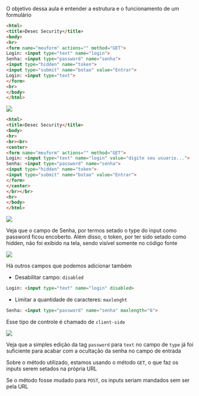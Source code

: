 O objetivo dessa aula é entender a estrutura e o funcionamento de um formulário

```html
<html>
<title>Desec Security</title>
<body>
<hr>
<form name="meuform" actions="" method="GET">
Login: <input type="text" name="login">
Senha: <input type="password" name="senha">
<input type="hidden" name="token">
<input type="submit" name="botao" value="Entrar">
Login: <input type="text">
</form>
<hr>
</body>
</html>
```

![](https://github.com/MrCat2357/web-hacking/blob/b872675d298892145039439aadc44f5f15040734/imagens/parte%201/3%20Formul%C3%A1rios%20e%20Inputs/3%20img%201.png)


```html
<html>
<title>Desec Security</title>
<body>
<hr>
<br><br>
<center>
<form name="meuform" actions="" method="GET">
Login: <input type="text" name="login" value="digite seu usuario...">
Senha: <input type="password" name="senha">
<input type="hidden" name="token">
<input type="submit" name="botao" value="Entrar">
</form>
</center>
</br></br>
<hr>
</body>
</html>
```

![](https://github.com/MrCat2357/web-hacking/blob/b872675d298892145039439aadc44f5f15040734/imagens/parte%201/3%20Formul%C3%A1rios%20e%20Inputs/3%20img%202.png)

Veja que o campo de Senha, por termos setado o type do input como password ficou encoberto. Além disso, o token, por ter sido setado como hidden, não foi exibido na tela, sendo visível somente no código fonte

![](https://github.com/MrCat2357/web-hacking/blob/b872675d298892145039439aadc44f5f15040734/imagens/parte%201/3%20Formul%C3%A1rios%20e%20Inputs/3%20img%203.png)

Há outros campos que podemos adicionar também

- Desabilitar campo: `disabled`

```html
Login: <input type="text" name="login" disabled>
```

- Limitar a quantidade de caracteres: `maxlenght` 

```html
Senha: <input type="password" name="senha" maxlength="6">
```

Esse tipo de controle é chamado de `client-side` 

![](https://github.com/MrCat2357/web-hacking/blob/b872675d298892145039439aadc44f5f15040734/imagens/parte%201/3%20Formul%C3%A1rios%20e%20Inputs/3%20img%204.png)

Veja que a simples edição da tag `password` para `text` no campo de `type`  já foi suficiente para acabar com a ocultação da senha no campo de entrada

Sobre o método utilizado, estamos usando o método `GET`, o que faz os inputs serem setados na própria URL

Se o método fosse mudado para `POST`, os inputs seriam mandados sem ser pela URL
